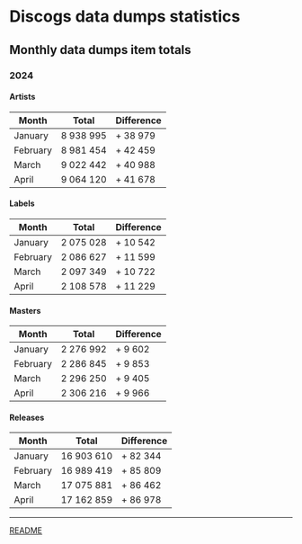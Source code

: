 # Discogs data dumps statistics

## Monthly data dumps item totals

### 2024

#### Artists

| Month     | Total     | Difference |
|-----------|-----------|------------|
| January   | 8 938 995 | + 38 979   |
| February  | 8 981 454 | + 42 459   |
| March     | 9 022 442 | + 40 988   |
| April     | 9 064 120 | + 41 678   |

#### Labels

| Month     | Total     | Difference |
|-----------|-----------|------------|
| January   | 2 075 028 | + 10 542   |
| February  | 2 086 627 | + 11 599   |
| March     | 2 097 349 | + 10 722   |
| April     | 2 108 578 | + 11 229   |

#### Masters

| Month     | Total     | Difference |
|-----------|-----------|------------|
| January   | 2 276 992 | + 9 602    |
| February  | 2 286 845 | + 9 853    |
| March     | 2 296 250 | + 9 405    |
| April     | 2 306 216 | + 9 966    |

#### Releases

| Month     | Total      | Difference |
|-----------|------------|------------|
| January   | 16 903 610 | + 82 344   |
| February  | 16 989 419 | + 85 809   |
| March     | 17 075 881 | + 86 462   |
| April     | 17 162 859 | + 86 978   |

---

[README](../../README.md)
